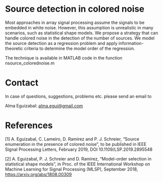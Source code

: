 # Source detection in colored noise


Most approaches in array signal processing assume the signals to be embedded in white noise. However, this assumption is unrealistic in many scenarios, such as statistical shape models. 
We propose a strategy that can handle colored noise in the detection of the number of sources. 
We model the source detection as a regression problem and apply information-theoretic criteria to determine the model order of the regression. 

The technique is available in MATLAB code in the function nsource_colorednoise.m



# Contact

In case of questions, suggestions, problems etc. please send an email to

Alma Eguizabal: alma.egui@gmail.com

# References

[1] A. Eguizabal, C. Lameiro, D. Ramírez and P. J. Schreier, “Source enumeration in the presence of colored noise”, 
to be published in IEEE Signal Processing Letters, February 2019, DOI 10.1109/LSP.2019.2895548

[2] A. Eguizabal, P. J. Schreier and D. Ramírez, “Model-order selection in statistical shape models”, 
in Proc. of the IEEE International Workshop on Machine Learning for Signal Processing (MLSP), September 2018, https://arxiv.org/abs/1808.00309


